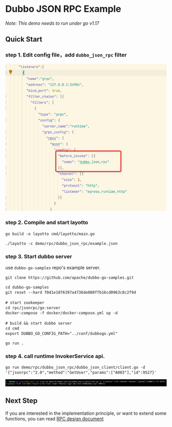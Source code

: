 # Dubbo JSON RPC Example
*Note: This demo needs to run under go v1.17*
## Quick Start
### step 1. Edit config file，add `dubbo_json_rpc` filter

![jsonrpc.jpg](../../../img/rpc/jsonrpc.jpg)

### step 2. Compile and start layotto
```shell
go build -o layotto cmd/layotto/main.go
```

```shell @background
./layotto -c demo/rpc/dubbo_json_rpc/example.json
```

### step 3. Start dubbo server

use `dubbo-go-samples` repo's example server.

```shell @catch
git clone https://github.com/apache/dubbo-go-samples.git
```

```shell
cd dubbo-go-samples
git reset --hard f0d1e1076397a4736de080ffb16cd0963c8c2f9d

# start zookeeper
cd rpc/jsonrpc/go-server
docker-compose -f docker/docker-compose.yml up -d

# build && start dubbo server
cd cmd
export DUBBO_GO_CONFIG_PATH="../conf/dubbogo.yml"
```

```shell @background
go run .
```

### step 4. call runtime InvokerService api.
```shell @cd ${project_path}
go run demo/rpc/dubbo_json_rpc/dubbo_json_client/client.go -d '{"jsonrpc":"2.0","method":"GetUser","params":["A003"],"id":9527}'
```

![jsonrpc.jpg](../../../img/rpc/jsonrpcresult.jpg)

## Next Step

If you are interested in the implementation principle, or want to extend some functions, you can read [RPC design document](en/design/rpc/rpc-design-doc.md)
